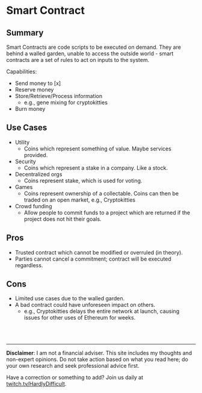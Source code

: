 # Smart Contract

## Summary

Smart Contracts are code scripts to be executed on demand.  They are behind a walled garden, unable to access the outside world - smart contracts are a set of rules to act on inputs to the system.

Capabilities:

 - Send money to [x]
 - Reserve money
 - Store/Retrieve/Process information
   - e.g., gene mixing for cryptokitties
 - Burn money

## Use Cases

 - Utility
    - Coins which represent something of value.  Maybe services provided.
 - Security
     - Coins which represent a stake in a company.  Like a stock.
 - Decentralized orgs
    - Coins represent stake, which is used for voting.
 - Games
    - Coins represent ownership of a collectable.  Coins can then be traded on an open market, e.g., Cryptokitties
 - Crowd funding
     - Allow people to commit funds to a project which are returned if the project does not hit their goals.

## Pros

 - Trusted contract which cannot be modified or overruled (in theory).
 - Parties cannot cancel a commitment; contract will be executed regardless.

## Cons

 - Limited use cases due to the walled garden.
 - A bad contract could have unforeseen impact on others.
    - e.g., Cryptokitties delays the entire network at launch, causing issues for other uses of Ethereum for weeks.







<br><br><hr>  **Disclaimer**: I am not a financial adviser.  This site includes my thoughts and non-expert opinions.  Do not take action based on what you read here; do your own research and seek professional advice first.

Have a correction or something to add?  Join us daily at [twitch.tv/HardlyDifficult](http://twitch.tv/HardlyDifficult).